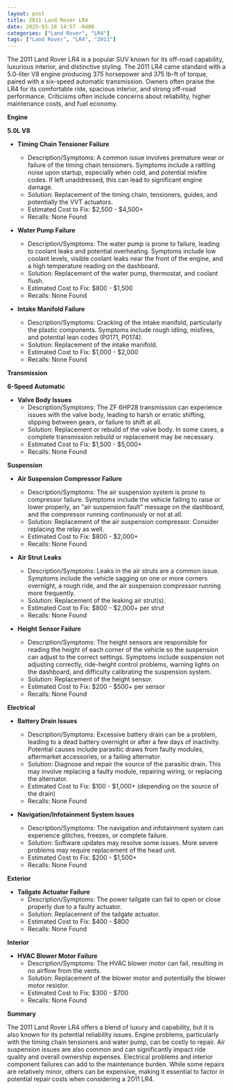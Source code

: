 ```yaml
---
layout: post
title: 2011 Land Rover LR4
date: 2025-03-16 14:57 -0400
categories: ["Land Rover", "LR4"]
tags: ["Land Rover", "LR4", "2011"]
---
```

The 2011 Land Rover LR4 is a popular SUV known for its off-road capability, luxurious interior, and distinctive styling. The 2011 LR4 came standard with a 5.0-liter V8 engine producing 375 horsepower and 375 lb-ft of torque, paired with a six-speed automatic transmission. Owners often praise the LR4 for its comfortable ride, spacious interior, and strong off-road performance. Criticisms often include concerns about reliability, higher maintenance costs, and fuel economy.

**Engine**

**5.0L V8**

*   **Timing Chain Tensioner Failure**
    *   Description/Symptoms: A common issue involves premature wear or failure of the timing chain tensioners. Symptoms include a rattling noise upon startup, especially when cold, and potential misfire codes. If left unaddressed, this can lead to significant engine damage.
    *   Solution: Replacement of the timing chain, tensioners, guides, and potentially the VVT actuators.
    *   Estimated Cost to Fix: $2,500 - $4,500+
    *   Recalls: None Found

*   **Water Pump Failure**
    *   Description/Symptoms: The water pump is prone to failure, leading to coolant leaks and potential overheating. Symptoms include low coolant levels, visible coolant leaks near the front of the engine, and a high temperature reading on the dashboard.
    *   Solution: Replacement of the water pump, thermostat, and coolant flush.
    *   Estimated Cost to Fix: $800 - $1,500
    *   Recalls: None Found

*   **Intake Manifold Failure**
    *   Description/Symptoms: Cracking of the intake manifold, particularly the plastic components. Symptoms include rough idling, misfires, and potential lean codes (P0171, P0174).
    *   Solution: Replacement of the intake manifold.
    *   Estimated Cost to Fix: $1,000 - $2,000
    *   Recalls: None Found

**Transmission**

**6-Speed Automatic**

*   **Valve Body Issues**
    *   Description/Symptoms: The ZF 6HP28 transmission can experience issues with the valve body, leading to harsh or erratic shifting, slipping between gears, or failure to shift at all.
    *   Solution: Replacement or rebuild of the valve body. In some cases, a complete transmission rebuild or replacement may be necessary.
    *   Estimated Cost to Fix: $1,500 - $5,000+
    *   Recalls: None Found

**Suspension**

*   **Air Suspension Compressor Failure**
    *   Description/Symptoms: The air suspension system is prone to compressor failure. Symptoms include the vehicle failing to raise or lower properly, an "air suspension fault" message on the dashboard, and the compressor running continuously or not at all.
    *   Solution: Replacement of the air suspension compressor. Consider replacing the relay as well.
    *   Estimated Cost to Fix: $800 - $2,000+
    *   Recalls: None Found

*   **Air Strut Leaks**
    *   Description/Symptoms: Leaks in the air struts are a common issue. Symptoms include the vehicle sagging on one or more corners overnight, a rough ride, and the air suspension compressor running more frequently.
    *   Solution: Replacement of the leaking air strut(s).
    *   Estimated Cost to Fix: $800 - $2,000+ per strut
    *   Recalls: None Found

*   **Height Sensor Failure**
    *   Description/Symptoms: The height sensors are responsible for reading the height of each corner of the vehicle so the suspension can adjust to the correct settings. Symptoms include suspension not adjusting correctly, ride-height control problems, warning lights on the dashboard, and difficulty calibrating the suspension system.
    *   Solution: Replacement of the height sensor.
    *   Estimated Cost to Fix: $200 - $500+ per sensor
    *   Recalls: None Found

**Electrical**

*   **Battery Drain Issues**
    *   Description/Symptoms: Excessive battery drain can be a problem, leading to a dead battery overnight or after a few days of inactivity. Potential causes include parasitic draws from faulty modules, aftermarket accessories, or a failing alternator.
    *   Solution: Diagnose and repair the source of the parasitic drain. This may involve replacing a faulty module, repairing wiring, or replacing the alternator.
    *   Estimated Cost to Fix: $100 - $1,000+ (depending on the source of the drain)
    *   Recalls: None Found

*   **Navigation/Infotainment System Issues**
    *   Description/Symptoms: The navigation and infotainment system can experience glitches, freezes, or complete failure.
    *   Solution: Software updates may resolve some issues. More severe problems may require replacement of the head unit.
    *   Estimated Cost to Fix: $200 - $1,500+
    *   Recalls: None Found

**Exterior**

*   **Tailgate Actuator Failure**
    *   Description/Symptoms: The power tailgate can fail to open or close properly due to a faulty actuator.
    *   Solution: Replacement of the tailgate actuator.
    *   Estimated Cost to Fix: $400 - $800
    *   Recalls: None Found

**Interior**

*   **HVAC Blower Motor Failure**
    *   Description/Symptoms: The HVAC blower motor can fail, resulting in no airflow from the vents.
    *   Solution: Replacement of the blower motor and potentially the blower motor resistor.
    *   Estimated Cost to Fix: $300 - $700
    *   Recalls: None Found

**Summary**

The 2011 Land Rover LR4 offers a blend of luxury and capability, but it is also known for its potential reliability issues. Engine problems, particularly with the timing chain tensioners and water pump, can be costly to repair. Air suspension issues are also common and can significantly impact ride quality and overall ownership expenses. Electrical problems and interior component failures can add to the maintenance burden. While some repairs are relatively minor, others can be expensive, making it essential to factor in potential repair costs when considering a 2011 LR4.

